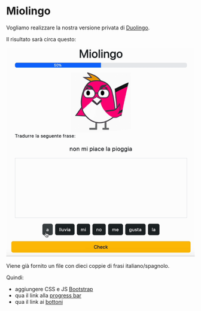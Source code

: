 # Miolingo

Vogliamo realizzare la nostra versione privata di [Duolingo](https://www.duolingo.com/).

Il risultato sarà circa questo:

![miolingo](assets/miolingo.gif)

Viene già fornito un file con dieci coppie di frasi italiano/spagnolo.

Quindi:

* aggiungere CSS e JS [Bootstrap](https://getbootstrap.com/docs/5.3/getting-started/introduction/)
* qua il link alla [progress bar](https://getbootstrap.com/docs/5.3/components/progress/)
* qua il link ai [bottoni](https://getbootstrap.com/docs/5.3/components/buttons/)